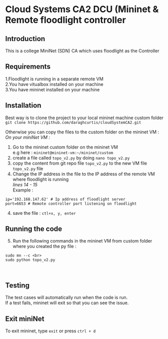 # Cloud Systems CA2 DCU (Mininet & Remote floodlight controller

## Introduction
This is a college MiniNet (SDN) CA which uses floodlight as the Controller

## Requirements
1.Floodlight is running in a separate remote VM <br>
2.You have vitualbox installed on your machine <br>
3.You have mininet installed on your machine <br>


## Installation
Best way is to clone the project to your local mininet machine custom folder <br>
`git clone https://github.com/daraghcurtis/cloudSystemCA2.git` <br>

Otherwise you can copy the files to the custom folder on the mininet VM : <br>
*On your miniNet VM :* <br>

1. Go to the mininet custom folder on the mininet VM <br>
e.g here : `mininet@mininet-vm:~/mininet/custom` <br>
2. create a file called `topo_v2.py` by doing `nano topo_v2.py` <br>
3. copy the content from git repo file `topo_v2.py` to the new VM file `topo_v2.py` file
3. Change the IP address in the file to the IP address of the remote VM where floodlight is running  
*lines 14 - 15*   
Example :   <br>
```
ip='192.168.147.62' # Ip address of floodlight server 
port=6653 # Remote controller port listening on floodlight
```
4. save the file : `ctl+x, y, enter`

## Running the code
5. Run the following commands in the mininet VM from custom folder where you created the py file : <br>
```
sudo mn --c <br> 
sudo python topo_v2.py 
``` 
<br>

## Testing
The test cases will automatically run when the code is run. <br>
If a test fails, mininet will exit so that you can see the issue. <br>

## Exit miniNet
To exit mininet, type `exit` or press `ctrl + d`
